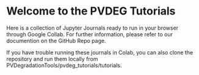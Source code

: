 # Welcome to the PVDEG Tutorials

Here is a collection of Jupyter Journals ready to run in your browser through Google Collab.
For further information, please refer to our documention on the GitHub Repo page.

If you have trouble running these journals in Colab, you can also clone the repository and run them locally from PVDegradationTools/pvdeg_tutorials/tutorials.

```{tableofcontents}
```
